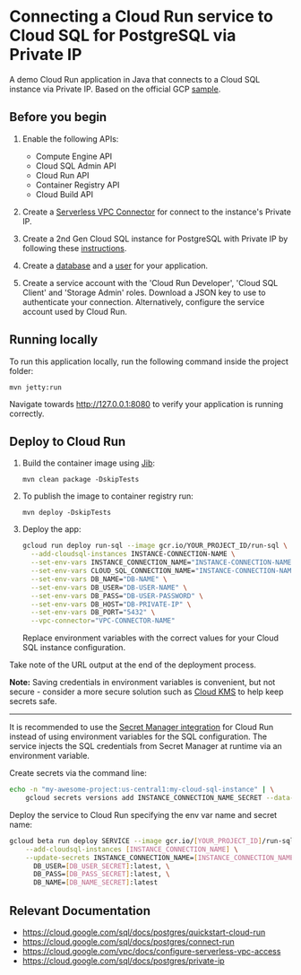 # Connecting a Cloud Run service to Cloud SQL for PostgreSQL via Private IP

A demo Cloud Run application in Java that connects to a Cloud SQL instance via Private IP. Based on the 
official GCP [sample](https://github.com/GoogleCloudPlatform/java-docs-samples/tree/main/cloud-sql/postgres/servlet).


## Before you begin

1. Enable the following APIs:

    - Compute Engine API
    - Cloud SQL Admin API
    - Cloud Run API
    - Container Registry API
    - Cloud Build API

2. Create a [Serverless VPC Connector](https://cloud.google.com/vpc/docs/configure-serverless-vpc-access#create-connector)
   for connect to the instance's Private IP.

3. Create a 2nd Gen Cloud SQL instance for PostgreSQL with Private IP by following these 
[instructions](https://cloud.google.com/sql/docs/postgres/quickstart-cloud-run#expandable-2).

4. Create a [database](https://cloud.google.com/sql/docs/postgres/quickstart-cloud-run#create-instance) and 
a [user](https://cloud.google.com/sql/docs/postgres/quickstart-cloud-run#create_a_user) for your application. 

5. Create a service account with the 'Cloud Run Developer', 'Cloud SQL Client' and 'Storage Admin' roles. Download a 
JSON key to use to authenticate your connection. Alternatively, configure the service account used by Cloud Run.


## Running locally

To run this application locally, run the following command inside the project folder:

    mvn jetty:run

Navigate towards http://127.0.0.1:8080 to verify your application is running correctly.


## Deploy to Cloud Run

1. Build the container image using [Jib](https://cloud.google.com/java/getting-started/jib):

       mvn clean package -DskipTests

2. To publish the image to container registry run:

       mvn deploy -DskipTests

3. Deploy the app:
    ```sh
    gcloud run deploy run-sql --image gcr.io/YOUR_PROJECT_ID/run-sql \
      --add-cloudsql-instances INSTANCE-CONNECTION-NAME \
      --set-env-vars INSTANCE_CONNECTION_NAME="INSTANCE-CONNECTION-NAME" \
      --set-env-vars CLOUD_SQL_CONNECTION_NAME="INSTANCE-CONNECTION-NAME" \
      --set-env-vars DB_NAME="DB-NAME" \
      --set-env-vars DB_USER="DB-USER-NAME" \
      --set-env-vars DB_PASS="DB-USER-PASSWORD" \
      --set-env-vars DB_HOST="DB-PRIVATE-IP" \
      --set-env-vars DB_PORT="5432" \
      --vpc-connector="VPC-CONNECTOR-NAME"
    ```
    Replace environment variables with the correct values for your Cloud SQL
instance configuration.

Take note of the URL output at the end of the deployment process.

**Note:** Saving credentials in environment variables is convenient, but not secure - consider a more
secure solution such as [Cloud KMS](https://cloud.google.com/kms/) to help keep secrets safe.


---

  It is recommended to use the [Secret Manager integration](https://cloud.google.com/run/docs/configuring/secrets) 
  for Cloud Run instead of using environment variables for the SQL configuration. The service injects the SQL 
  credentials from Secret Manager at runtime via an environment variable.

  Create secrets via the command line:
  ```sh
  echo -n "my-awesome-project:us-central1:my-cloud-sql-instance" | \
      gcloud secrets versions add INSTANCE_CONNECTION_NAME_SECRET --data-file=-
  ```

  Deploy the service to Cloud Run specifying the env var name and secret name:
  ```sh
  gcloud beta run deploy SERVICE --image gcr.io/[YOUR_PROJECT_ID]/run-sql \
      --add-cloudsql-instances [INSTANCE_CONNECTION_NAME] \
      --update-secrets INSTANCE_CONNECTION_NAME=[INSTANCE_CONNECTION_NAME_SECRET]:latest,\
        DB_USER=[DB_USER_SECRET]:latest, \
        DB_PASS=[DB_PASS_SECRET]:latest, \
        DB_NAME=[DB_NAME_SECRET]:latest
  ```


## Relevant Documentation

- https://cloud.google.com/sql/docs/postgres/quickstart-cloud-run
- https://cloud.google.com/sql/docs/postgres/connect-run
- https://cloud.google.com/vpc/docs/configure-serverless-vpc-access
- https://cloud.google.com/sql/docs/postgres/private-ip